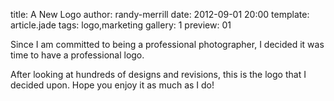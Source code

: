 title: A New Logo
author: randy-merrill
date: 2012-09-01 20:00
template: article.jade
tags: logo,marketing
gallery: 1
preview: 01

Since I am committed to being a professional photographer, I decided it was time to have a professional logo.

After looking at hundreds of designs and revisions, this is the logo that I decided upon. Hope you enjoy it as much as I do!
